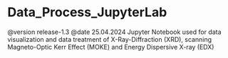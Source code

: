 # Data_Process_JupyterLab
@version release-1.3 @date 25.04.2024
Jupyter Notebook used for data visualization and data treatment of X-Ray-Diffraction (XRD), scanning Magneto-Optic Kerr Effect (MOKE) and Energy Dispersive X-ray (EDX)
